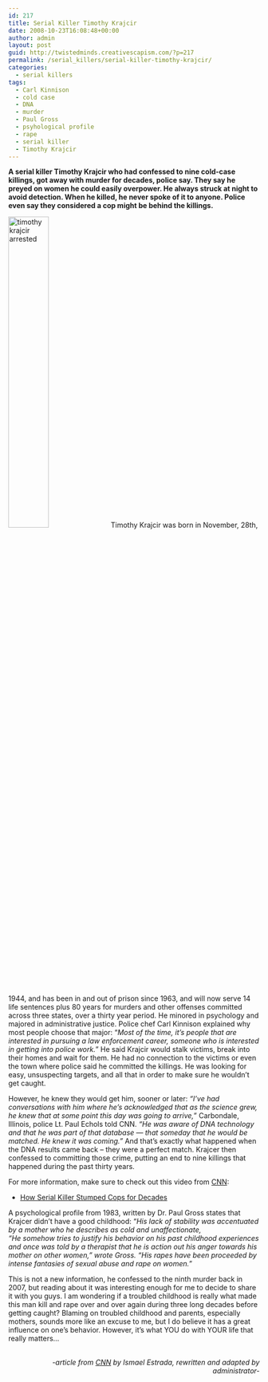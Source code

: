 ```yaml
---
id: 217
title: Serial Killer Timothy Krajcir
date: 2008-10-23T16:08:48+00:00
author: admin
layout: post
guid: http://twistedminds.creativescapism.com/?p=217
permalink: /serial_killers/serial-killer-timothy-krajcir/
categories:
  - serial killers
tags:
  - Carl Kinnison
  - cold case
  - DNA
  - murder
  - Paul Gross
  - psyhological profile
  - rape
  - serial killer
  - Timothy Krajcir
---
```

<p class="dropcap-first">
  <strong>A serial killer Timothy Krajcir who had confessed to nine cold-case killings, got away with murder for decades, police say. They say he preyed on women he could easily overpower. He always struck at night to avoid detection. When he killed, he never spoke of it to anyone. Police even say they considered a cop might be behind the killings.</strong>
</p>

<img class="left" src="http://twistedminds.creativescapism.com/img/post/timothykrajcir.jpg" alt="timothy krajcir arrested" width="40%" /> Timothy Krajcir was born in November, 28th, 1944, and has been in and out of prison since 1963, and will now serve 14 life sentences plus 80 years for murders and other offenses committed across three states, over a thirty year period. He minored in psychology and majored in administrative justice. Police chef Carl Kinnison explained why most people choose that major: &#8220;_Most of the time, it&#8217;s people that are interested in pursuing a law enforcement career, someone who is interested in getting into police work._&#8221; He said Krajcir would stalk victims, break into their homes and wait for them. He had no connection to the victims or even the town where police said he committed the killings. He was looking for easy, unsuspecting targets, and all that in order to make sure he wouldn&#8217;t get caught.

However, he knew they would get him, sooner or later:  _&#8220;I&#8217;ve had conversations with him where he&#8217;s acknowledged that as the science grew, he knew that at some point this day was going to arrive,_&#8221; Carbondale, Illinois, police Lt. Paul Echols told CNN. _&#8220;He was aware of DNA technology and that he was part of that database &#8212; that someday that he would be matched. He knew it was coming.&#8221;_ And that&#8217;s exactly what happened when the DNA results came back &#8211; they were a perfect match. Krajcer then confessed to committing those crime, putting an end to nine killings that happened during the past thirty years.

For more information, make sure to check out this video from [CNN](http://www.cnn.com "CNN website"):

  * [How Serial Killer Stumped Cops for Decades](http://www.cnn.com/2007/US/12/17/serial.killer/index.html#cnnSTCVideo "serial killer Timothy Krajcir")

A psychological profile from 1983, written by Dr. Paul Gross states that Krajcer didn&#8217;t have a good childhood: “_His lack of stability was accentuated by a mother who he describes as cold and unaffectionate,_  
_“He somehow tries to justify his behavior on his past childhood experiences and once was told by a therapist that he is action out his anger towards his mother on other women,” wrote Gross. “His rapes have been proceeded by intense fantasies of sexual abuse and rape on women._”

<p style="text-align: left;">
  This is not a new information, he confessed to the ninth murder back in 2007, but reading about it was interesting enough for me to decide to share it with you guys. I am wondering if a troubled childhood is really what made this man kill and rape over and over again during three long decades before getting caught? Blaming on troubled childhood and parents, especially mothers, sounds more like an excuse to me, but I do believe it has a great influence on one&#8217;s behavior. However, it&#8217;s what YOU do with YOUR life that really matters&#8230;
</p>

<p style="text-align: right;">
  <em><br /> -article from <a title="CNN website" href="http://www.cnn.com">CNN</a> by Ismael Estrada, rewritten and adapted by administrator-</em>
</p>
